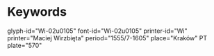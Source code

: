 # Keywords
glyph-id="Wi-02u0105"
font-id="Wi-02u0105"
printer-id="Wi"
printer="Maciej Wirzbięta"
period="1555/7-1605"
place="Kraków"
PT plate="570"
